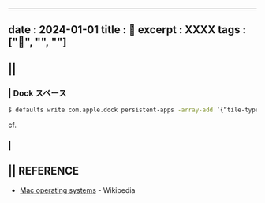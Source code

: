 
---
date    : 2024-01-01
title   : 🍏 
excerpt : XXXX
tags    : ["🍏", "", ""]
---

## || 
### | Dock スペース
```sh
$ defaults write com.apple.dock persistent-apps -array-add ‘{“tile-type”=”spacer-tile”;}’; killall Dock
```
cf. 

### |


## || REFERENCE
- [Mac operating systems](https://en.wikipedia.org/wiki/Mac_operating_systems) - Wikipedia